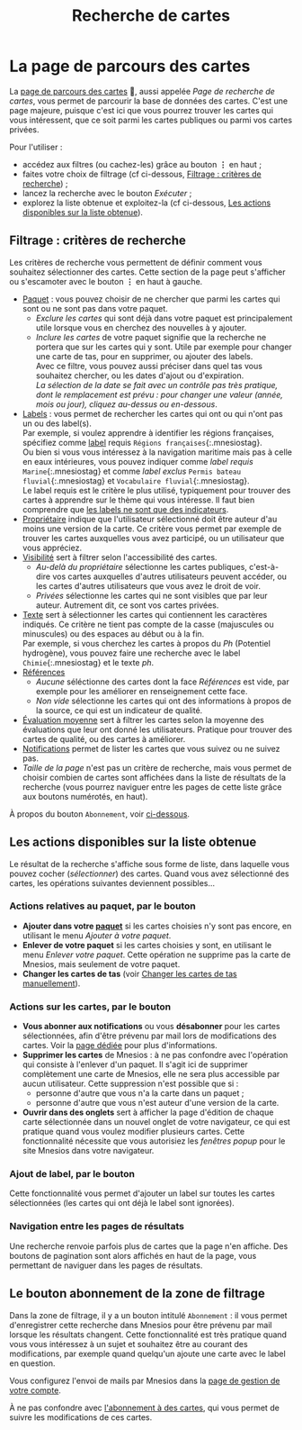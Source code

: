 ﻿---
nav_order: 4
title: Recherche de cartes
permalink: /search.html
---

# La page de parcours des cartes

La [page de parcours des cartes](https://www.mnesios.com/Search/Index)&nbsp;🐘, aussi appelée _Page de recherche de cartes_, vous permet de parcourir la base de données des cartes. C'est une page majeure, puisque c'est ici que vous pourrez trouver les cartes qui vous intéressent, que ce soit parmi les cartes publiques ou parmi vos cartes privées.

Pour l'utiliser :

- accédez aux filtres (ou cachez-les) grâce au bouton **&#x22EE;** en haut ;
- faites votre choix de filtrage (cf ci-dessous, [Filtrage : critères de recherche](#filtrage--critères-de-recherche)) ;
- lancez la recherche avec le bouton _Exécuter_ ;
- explorez la liste obtenue et exploitez-la (cf ci-dessous, [Les actions disponibles sur la liste obtenue](#les-actions-disponibles-sur-la-liste-obtenue)).

## Filtrage : critères de recherche

Les critères de recherche vous permettent de définir comment vous souhaitez sélectionner des cartes. Cette section de la page peut s'afficher ou s'escamoter avec le bouton **&#x22EE;** en haut à gauche.

- [Paquet](deck) : vous pouvez choisir de ne chercher que parmi les cartes qui sont ou ne sont pas dans votre paquet.
  - _Exclure les cartes_ qui sont déjà dans votre paquet est principalement utile lorsque vous en cherchez des nouvelles à y ajouter.
  - _Inclure les cartes_ de votre paquet signifie que la recherche ne portera que sur les cartes qui y sont. Utile par exemple pour changer une carte de tas, pour en supprimer, ou ajouter des labels.  
    Avec ce filtre, vous pouvez aussi préciser dans quel tas vous souhaitez chercher, ou les dates d'ajout ou d'expiration.  
    _La sélection de la date se fait avec un contrôle pas très pratique, dont le remplacement est prévu : pour changer une valeur (année, mois ou jour), cliquez au-dessus ou en-dessous_.
- [Labels](tags) : vous permet de rechercher les cartes qui ont ou qui n'ont pas un ou des label(s).  
  Par exemple, si voulez apprendre à identifier les régions françaises, spécifiez comme [label](tags) requis `Régions françaises`{:.mnesiostag}.  
  Ou bien si vous vous intéressez à la navigation maritime mais pas à celle en eaux intérieures, vous pouvez indiquer comme _label requis_ `Marine`{:.mnesiostag} et comme _label exclus_ `Permis bateau fluvial`{:.mnesiostag} et `Vocabulaire fluvial`{:.mnesiostag}.  
  Le label requis est le critère le plus utilisé, typiquement pour trouver des cartes à apprendre sur le thème qui vous intéresse. Il faut bien comprendre que [les labels ne sont que des indicateurs](tags#des-indicateurs).
- [Propriétaire](account) indique que l'utilisateur sélectionné doit être auteur d'au moins une version de la carte. Ce critère vous permet par exemple de trouver les cartes auxquelles vous avez participé, ou un utilisateur que vous appréciez.
- [Visibilité](authoring#visibilit-des-cartes) sert à filtrer selon l'accessibilité des cartes.
  - _Au-delà du propriétaire_ sélectionne les cartes publiques, c'est-à-dire vos cartes auxquelles d'autres utilisateurs peuvent accéder, ou les cartes d'autres utilisateurs que vous avez le droit de voir.
  - _Privées_ sélectionne les cartes qui ne sont visibles que par leur auteur. Autrement dit, ce sont vos cartes privées.
- [Texte](authoring#les-faces) sert à sélectionner les cartes qui contiennent les caractères indiqués. Ce critère ne tient pas compte de la casse (majuscules ou minuscules) ou des espaces au début ou à la fin.  
  Par exemple, si vous cherchez les cartes à propos du _Ph_ (Potentiel hydrogène), vous pouvez faire une recherche avec le label `Chimie`{:.mnesiostag} et le texte _ph_.
- [Références](authoring#références)
  - _Aucune_ séléctionne des cartes dont la face _Références_ est vide, par exemple pour les améliorer en renseignement cette face.
  - _Non vide_ sélectionne les cartes qui ont des informations à propos de la source, ce qui est un indicateur de qualité.
- [Évaluation moyenne](rating) sert à filtrer les cartes selon la moyenne des évaluations que leur ont donné les utilisateurs. Pratique pour trouver des cartes de qualité, ou des cartes à améliorer.
- [Notifications](following) permet de lister les cartes que vous suivez ou ne suivez pas.
- _Taille de la page_ n'est pas un critère de recherche, mais vous permet de choisir combien de cartes sont affichées dans la liste de résultats de la recherche (vous pourrez naviguer entre les pages de cette liste grâce aux boutons numérotés, en haut).

À propos du bouton `Abonnement`, voir [ci-dessous](search#le-bouton-abonnement-de-la-zone-de-filtrage).

## Les actions disponibles sur la liste obtenue

Le résultat de la recherche s'affiche sous forme de liste, dans laquelle vous pouvez cocher (_sélectionner_) des cartes. Quand vous avez sélectionné des cartes, les opérations suivantes deviennent possibles...

### Actions relatives au paquet, par le bouton <i class="fas fa-inbox"></i>

- **Ajouter dans votre [paquet](deck)** si les cartes choisies n'y sont pas encore, en utilisant le menu _Ajouter à votre paquet_.
- **Enlever de votre paquet** si les cartes choisies y sont, en utilisant le menu _Enlever votre paquet_. Cette opération ne supprime pas la carte de Mnesios, mais seulement de votre paquet.
- **Changer les cartes de tas** (voir [Changer les cartes de tas manuellement](deck#changer-les-cartes-de-tas-manuellement)).

### Actions sur les cartes, par le bouton <i class="fas fa-ellipsis-h"></i>

- **Vous abonner aux notifications** ou vous **désabonner** pour les cartes sélectionnées, afin d'être prévenu par mail lors de modifications des cartes. Voir la [page dédiée](following) pour plus d'informations.
- **Supprimer les cartes** de Mnesios : à ne pas confondre avec l'opération qui consiste à l'enlever d'un paquet. Il s'agit ici de supprimer complètement une carte de Mnesios, elle ne sera plus accessible par aucun utilisateur. Cette suppression n'est possible que si :
  - personne d'autre que vous n'a la carte dans un paquet ;
  - personne d'autre que vous n'est auteur d'une version de la carte.
- **Ouvrir dans des onglets** sert à afficher la page d'édition de chaque carte sélectionnée dans un nouvel onglet de votre navigateur, ce qui est pratique quand vous voulez modifier plusieurs cartes. Cette fonctionnalité nécessite que vous autorisiez les _fenêtres popup_ pour le site Mnesios dans votre navigateur.

### Ajout de label, par le bouton <i class="fas fa-tags"></i>

Cette fonctionnalité vous permet d'ajouter un label sur toutes les cartes sélectionnées (les cartes qui ont déjà le label sont ignorées).

### Navigation entre les pages de résultats

Une recherche renvoie parfois plus de cartes que la page n'en affiche. Des boutons de pagination sont alors affichés en haut de la page, vous permettant de naviguer dans les pages de résultats.

## Le bouton abonnement de la zone de filtrage

Dans la zone de filtrage, il y a un bouton intitulé `Abonnement` : il vous permet d'enregistrer cette recherche dans Mnesios pour être prévenu par mail lorsque les résultats changent. Cette fonctionnalité est très pratique quand vous vous intéressez à un sujet et souhaitez être au courant des modifications, par exemple quand quelqu'un ajoute une carte avec le label en question.

Vous configurez l'envoi de mails par Mnesios dans la [page de gestion de votre compte](account).

À ne pas confondre avec [l'abonnement à des cartes](following), qui vous permet de suivre les modifications de ces cartes.

